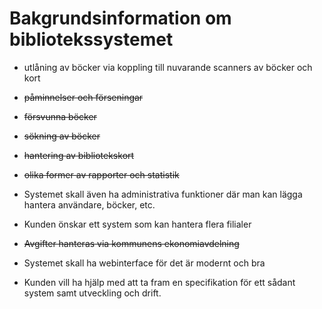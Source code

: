 # Bakgrundsinformation om bibliotekssystemet

* utlåning av böcker via koppling till nuvarande scanners av böcker och kort

* ~~påminnelser och förseningar~~

* ~~försvunna böcker~~

* ~~sökning av böcker~~

* ~~hantering av bibliotekskort~~

* ~~olika former av rapporter och statistik~~

* Systemet skall även ha administrativa funktioner där man kan lägga hantera användare, böcker, etc.

* Kunden önskar ett system som kan hantera flera filialer

* ~~Avgifter hanteras via kommunens ekonomiavdelning~~

* Systemet skall ha webinterface för det är modernt och bra

* Kunden vill ha hjälp med att ta fram en specifikation för ett sådant system samt utveckling och drift.
